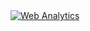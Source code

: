 <html lang="en">

<head>
    <meta http-equiv="Content-Type" content="text/html; charset=UTF-8">
    <meta http-equiv="X-UA-Compatible" content="IE=edge">
    <meta name="viewport" content="width=device-width, initialscale=1">
    <meta name="description" content="Shreya Ramayya&#39;s personal website">
    <title>
        Shreya Ramayya
    </title>
    <script async="" src="./site-files/js"></script>
    <script>
        window.dataLayer = window.dataLayer || [];
      function gtag(){dataLayer.push(arguments);}
      gtag('js', new Date());

      gtag('config', 'G-Y9C7E1H0Z1');
    </script>
    <link href="./site-files/bootstrap.min.css" rel="stylesheet">
    <link href="./site-files/style.css" rel="stylesheet">
    <link href="chrome-extension://cjdnfmjmdligcpfcekfmenlhiopehjkd/web_resources/modal/modal.css" rel="stylesheet" id="__tmpStyle">
    <!--Favicon-->
    <link rel="apple-touch-icon" sizes="180x180" href="./site-files/favicon/apple-touch-icon.png">
    <link rel="icon" type="image/png" sizes="32x32" href="./site-files/favicon/favicon-32x32.png">
    <link rel="icon" type="image/png" sizes="16x16" href="./site-files/favicon/favicon-16x16.png">
    <link rel="manifest" href="./site-files/favicon/site.webmanifest">
    <link rel="mask-icon" href="./site-files/favicon/safari-pinned-tab.svg" color="#5bbad5">
    <meta name="msapplication-TileColor" content="#da532c">
    <meta name="theme-color" content="#ffffff">
</head>

<body class="p-sm-5" style="">
    <div class="container">
        <div class="row pb-2">
            <div class="col-lg-2"></div>
            <div class="col-lg-8">
                <nav class="navbar navbar-expand-md navbar-light border-bottom border-dark align-items-baseline" style="padding-left: 0; padding-right: 0; padding-bottom: 0;">
                    <span class="h3">Shreya Ramayya</span>
                    <button class="navbar-toggler" type="button" data-toggle="collapse" data-target="#navbarRight" aria-controls="navbarRight" aria-expanded="false" aria-label="Toggle navigation" style="position: relative; top: -0.35em;">
                        <span class="navbar-toggler-icon"></span>
                    </button>
                    <div class="navbar-collapse collapse order-3" id="navbarRight">
                        <ul class="navbar-nav ml-auto">
                            <li class="nav-item">
                                <a class="nav-link" href="data/resume.pdf">resume</a>
                            </li>
                        </ul>
                    </div>
                </nav>
            </div>
            <div class="col-lg-2"></div>
        </div>
        <div class="row">
            <div class="col-lg-2"></div>
            <div class="col-lg-8">
                <div class="pt-4">
                    <img src="./site-files/me.png" class="img-fluid border-secondary mx-auto ml-sm-3 mb-4 mb-sm-3 headshot">
                    <p class="first-graf">I am a <a href="https://www.cedars-sinai.edu/education/graduate-medical/residency/internal-medicine/second-year-residents.html">Second Year Internal Medicine Resident</a> at Cedars-Sinai Medical Center in Los Angeles. I am passionate about preventative medicine, value-based care, and digital health.</p>
                    <p>
                        I completed my MD <a href="https://medical.brown.edu/"></a> at Brown. I previously worked at Google, Microsoft, and Curai Health and have been exploring building a startup of my own as a resident.
                    </p>
                    <p>
                        <strong>Email:</strong> <code>shreya.ramayya@gmail.com</code>
                        <!-- <span class="email"></span> -->
                        <span class="noselect">&nbsp;&nbsp;&nbsp;&nbsp;&nbsp;</span>
                    </p>
                </div>
            <div class="col-lg-2"></div>
        </div>
    </div>
    <script src="./site-files/jquery.min.js">
    </script>
    <script src="./site-files/bootstrap.min.js">
    </script>
    <script type="text/javascript">
    var sc_project = 12944625;
    var sc_invisible = 1;
    var sc_security = "94ed423a";
    </script>
    <script type="text/javascript" src="./site-files/counter.js" async=""></script>
    <noscript>
        <div class="statcounter"><a title="Web Analytics" href="https://statcounter.com/" target="_blank"><img class="statcounter" src="https://c.statcounter.com/12944625/0/94ed423a/1/" alt="Web Analytics" referrerPolicy="no-referrer-when-downgrade"></a></div>
    </noscript>
    <div>
        <div id="twoseven-ext-tab-media-modal" class="twoseven-ext-tab-media-modal" style="display: none;">
            <!-- Modal content -->
            <div class="twoseven-ext-tab-media-modal-content">
                <div class="iframe-container" style="height: 100%; width: 100%;">
                    <span class="close">×</span>
                </div>
            </div>
        </div>
    </div>
